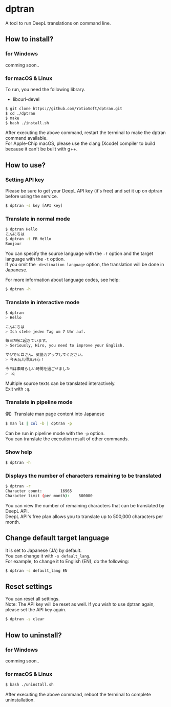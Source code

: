 # dptran

A tool to run DeepL translations on command line.

## How to install?

### for Windows

comming soon..

### for macOS & Linux

To run, you need the following library.  

- libcurl-devel

```bash
$ git clone https://github.com/YotioSoft/dptran.git
$ cd ./dptran
$ make
$ bash ./install.sh
```

After executing the above command, restart the terminal to make the dptran command available.  
For Apple-Chip macOS, please use the clang (Xcode) compiler to build because it can't be built with g++.

## How to use?

### Setting API key

Please be sure to get your DeepL API key (it's free) and set it up on dptran before using the service.

```bash
$ dptran -s key [API key]
```

### Translate in normal mode

```bash
$ dptran Hello
こんにちは
$ dptran -t FR Hello
Bonjour
```

You can specify the source language with the ``-f`` option and the target language with the ``-t`` option.  
If you omit the ``-destination language`` option, the translation will be done in Japanese.  

For more information about language codes, see help:  

```bash
$ dptran -h
```

### Translate in interactive mode

```bash
$ dptran
> Hello

こんにちは
> Ich stehe jeden Tag um 7 Uhr auf.

毎日7時に起きています。
> Seriously, Hiro, you need to improve your English.

マジでヒロさん、英語力アップしてください。
> 今天玩儿得真开心！

今日は素晴らしい時間を過ごせました
> :q
```

Multiple source texts can be translated interactively.  
Exit with ``:q``.

### Translate in pipeline mode

例）Translate man page content into Japanese  

```bash
$ man ls | col -b | dptran -p
```

Can be run in pipeline mode with the ``-p`` option.  
You can translate the execution result of other commands.

### Show help

```bash
$ dptran -h
```

### Displays the number of characters remaining to be translated

```bash
$ dptran -r
Character count:		16965
Character limit (per month):	500000
```

You can view the number of remaining characters that can be translated by DeepL API.  
DeepL API's free plan allows you to translate up to 500,000 characters per month.

## Change default target language

It is set to Japanese (JA) by default.  
You can change it with ``-s default_lang``.  
For example, to change it to English (EN), do the following:

```bash
$ dptran -s default_lang EN
```

## Reset settings

You can reset all settings.  
Note: The API key will be reset as well. If you wish to use dptran again, please set the API key again.  

```bash
$ dptran -s clear
```



## How to uninstall?

### for Windows

comming soon..

### for macOS & Linux

```bash
$ bash ./uninstall.sh
```

After executing the above command, reboot the terminal to complete uninstallation.
